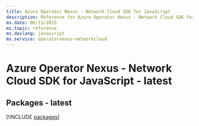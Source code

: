 ```yaml
---
title: Azure Operator Nexus - Network Cloud SDK for JavaScript
description: Reference for Azure Operator Nexus - Network Cloud SDK for JavaScript
ms.date: 06/13/2025
ms.topic: reference
ms.devlang: javascript
ms.service: operatornexus-networkcloud
---
```

# Azure Operator Nexus - Network Cloud SDK for JavaScript - latest
## Packages - latest
[!INCLUDE [packages](operator-nexus---network-cloud-index.md)]